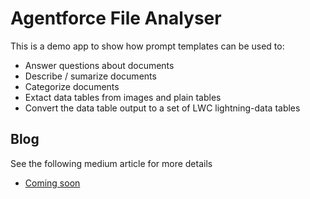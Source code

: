 # Agentforce File Analyser
This is a demo app to show how prompt templates can be used to:
- Answer questions about documents
- Describe / sumarize documents
- Categorize documents
- Extact data tables from images and plain tables
- Convert the data table output to a set of LWC lightning-data tables

## Blog
See the following medium article for more details
* [Coming soon](https://medium.com/@justusvandenberg/building-an-agentforce-document-analyser-with-table-extractor-1c5134f056ce)